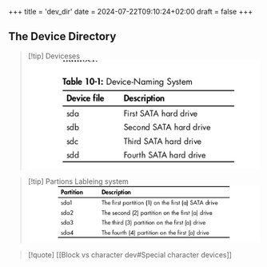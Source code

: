 +++
title = 'dev_dir'
date = 2024-07-22T09:10:24+02:00
draft = false
+++

## The Device Directory 

>[!tip] Deviceses 
>![Pasted_image_20230406223532.png](/static/Pasted_image_20230406223532.png)

>[!tip] Partions Lableing system  
>![Pasted_image_20230406223914.png](/static/Pasted_image_20230406223914.png)




>[!quote]   [[Block vs character dev#Special character devices]]